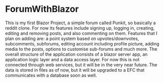 # ForumWithBlazor
This is my first Blazor Project, a simple forum called Punkit, so basically a reddit clone. For now its features include signing up, logging in, creating, editing and removing posts, and also commenting on them.
Features that I plan on adding are:  a point system based on upvotes/downvotes, subcomments, subforums, editing account including profile  picture, adding media to the posts, options to customise sub-forums and much more.
The overall structure of the application consists of a blazor server app, an application logic layer and a data access layer. 
For now this is not connected through web services, but it will be in the very near future. 
The data is stored in files as of now, but it will be upgraded to a EFC that communicates with a database soon as well.
